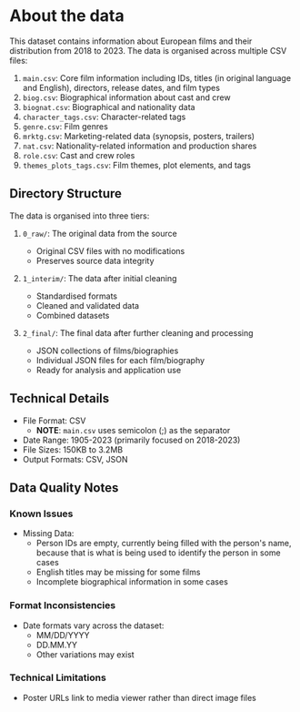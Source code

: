 # About the data

This dataset contains information about European films and their distribution
from 2018 to 2023. The data is organised across multiple CSV files:

1. `main.csv`: Core film information including IDs, titles (in original language
   and English), directors, release dates, and film types
1. `biog.csv`: Biographical information about cast and crew
1. `biognat.csv`: Biographical and nationality data
1. `character_tags.csv`: Character-related tags
1. `genre.csv`: Film genres
1. `mrktg.csv`: Marketing-related data (synopsis, posters, trailers)
1. `nat.csv`: Nationality-related information and production shares
1. `role.csv`: Cast and crew roles
1. `themes_plots_tags.csv`: Film themes, plot elements, and tags

## Directory Structure

The data is organised into three tiers:

1. `0_raw/`: The original data from the source

   - Original CSV files with no modifications
   - Preserves source data integrity

1. `1_interim/`: The data after initial cleaning

   - Standardised formats
   - Cleaned and validated data
   - Combined datasets

1. `2_final/`: The final data after further cleaning and processing

   - JSON collections of films/biographies
   - Individual JSON files for each film/biography
   - Ready for analysis and application use

## Technical Details

- File Format: CSV
  - **NOTE**: `main.csv` uses semicolon (;) as the separator
- Date Range: 1905-2023 (primarily focused on 2018-2023)
- File Sizes: 150KB to 3.2MB
- Output Formats: CSV, JSON

## Data Quality Notes

### Known Issues

- Missing Data:
  - Person IDs are empty, currently being filled with the person's name, because
    that is what is being used to identify the person in some cases
  - English titles may be missing for some films
  - Incomplete biographical information in some cases

### Format Inconsistencies

- Date formats vary across the dataset:
  - MM/DD/YYYY
  - DD.MM.YY
  - Other variations may exist

### Technical Limitations

- Poster URLs link to media viewer rather than direct image files
